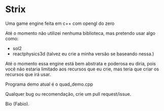 # Strix

Uma game engine feita em c++ com opengl do zero

Até o momento não utilizei nenhuma biblioteca, mas pretendo usar algo como:
- sol2
- reactphysics3d (talvez eu crie a minha versão se baseando nessa.)

Até o momento essa engine está bem abstrata e poderosa eu diria, pois você não estaria limitado aos recursos que eu crie, mas teria que criar os recursos que irá usar.

Programa demo atual é o quad_demo.cpp

Qualquer bug ou recomendação, crie um pull request/issue.

Bio (Fabio).